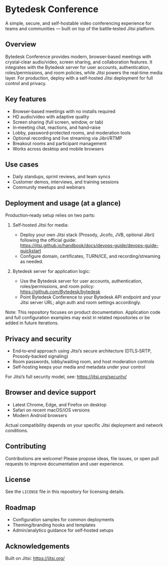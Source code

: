 # Bytedesk Conference

A simple, secure, and self-hostable video conferencing experience for teams and communities — built on top of the battle‑tested Jitsi platform.

## Overview

Bytedesk Conference provides modern, browser‑based meetings with crystal‑clear audio/video, screen sharing, and collaboration features. It integrates with the Bytedesk server for user accounts, authentication, roles/permissions, and room policies, while Jitsi powers the real‑time media layer. For production, deploy with a self‑hosted Jitsi deployment for full control and privacy.

## Key features

- Browser‑based meetings with no installs required
- HD audio/video with adaptive quality
- Screen sharing (full screen, window, or tab)
- In‑meeting chat, reactions, and hand‑raise
- Lobby, password‑protected rooms, and moderation tools
- Optional recording and live streaming via Jibri/RTMP
- Breakout rooms and participant management
- Works across desktop and mobile browsers

## Use cases

- Daily standups, sprint reviews, and team syncs
- Customer demos, interviews, and training sessions
- Community meetups and webinars

## Deployment and usage (at a glance)

Production‑ready setup relies on two parts:

1) Self‑hosted Jitsi for media:
	- Deploy your own Jitsi stack (Prosody, Jicofo, JVB, optional Jibri) following the official guide: https://jitsi.github.io/handbook/docs/devops-guide/devops-guide-quickstart
	- Configure domain, certificates, TURN/ICE, and recording/streaming as needed.

2) Bytedesk server for application logic:
	- Use the Bytedesk server for user accounts, authentication, roles/permissions, and room policy: https://github.com/Bytedesk/bytedesk
	- Point Bytedesk Conference to your Bytedesk API endpoint and your Jitsi server URL; align auth and room settings accordingly.

Note: This repository focuses on product documentation. Application code and full configuration examples may exist in related repositories or be added in future iterations.

## Privacy and security

- End‑to‑end approach using Jitsi’s secure architecture (DTLS‑SRTP, Prosody‑backed signaling)
- Room passwords, lobby/waiting room, and host moderation controls
- Self‑hosting keeps your media and metadata under your control

For Jitsi’s full security model, see: https://jitsi.org/security/

## Browser and device support

- Latest Chrome, Edge, and Firefox on desktop
- Safari on recent macOS/iOS versions
- Modern Android browsers

Actual compatibility depends on your specific Jitsi deployment and network conditions.

## Contributing

Contributions are welcome! Please propose ideas, file issues, or open pull requests to improve documentation and user experience.

## License

See the `LICENSE` file in this repository for licensing details.

## Roadmap

- Configuration samples for common deployments
- Theming/branding hooks and templates
- Admin/analytics guidance for self‑hosted setups

## Acknowledgements

Built on Jitsi: https://jitsi.org/
